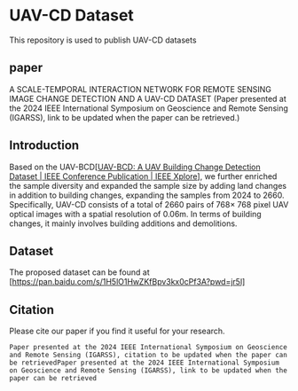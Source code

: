 # UAV-CD Dataset

This repository is used to publish UAV-CD datasets

## paper

A SCALE-TEMPORAL INTERACTION NETWORK FOR REMOTE SENSING IMAGE CHANGE DETECTION AND A UAV-CD DATASET
(Paper presented at the 2024 IEEE International Symposium on Geoscience and Remote Sensing (IGARSS), link to be updated when the paper can be retrieved.)

## Introduction

Based on the UAV-BCD[[UAV-BCD: A UAV Building Change Detection Dataset | IEEE Conference Publication | IEEE Xplore](https://ieeexplore.ieee.org/document/10281907)], we further enriched the sample diversity and expanded the sample size by adding land changes in addition to building changes, expanding the samples from 2024 to 2660. Specifically, UAV-CD consists of a total of 2660 pairs of 768× 768 pixel UAV optical images with a spatial resolution of 0.06m. In terms of building changes, it mainly involves building additions and demolitions.

## Dataset

The proposed dataset can be found at [https://pan.baidu.com/s/1H5lO1HwZKfBpv3kx0cPf3A?pwd=jr5l] 

## Citation

Please cite our paper if you find it useful for your research.

```
Paper presented at the 2024 IEEE International Symposium on Geoscience and Remote Sensing (IGARSS), citation to be updated when the paper can be retrievedPaper presented at the 2024 IEEE International Symposium on Geoscience and Remote Sensing (IGARSS), link to be updated when the paper can be retrieved
```

